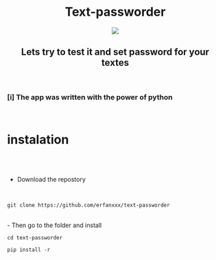 <h1 align="center">Text-passworder</h1>

<p align="center"><img src="https://www.seculore.com/hs-fs/hubfs/Images/Active%20Images/Webinar%20Images/Secure%20Communications.jpeg?width=640&height=350&name=Secure%20Communications.jpeg"/></p>

<h2 align="center">Lets try to test it and set password for your textes</h2>

<br>

### [i] The app was written with the power of python

<br>

# instalation

<br><br>

- Download the repostory
 
<br>

```
git clone https://github.com/erfanxxx/text-passworder

```
<br>
- Then go to the folder and install

```
cd text-passworder

pip install -r



